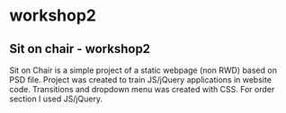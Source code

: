 # workshop2
<h2> Sit on chair - workshop2 </h2>

<p> Sit on Chair is a simple project of a static webpage (non RWD) based on PSD file. Project was created to train JS/jQuery applications in website code.
Transitions and dropdown menu was created with CSS. For order section I used JS/jQuery.

